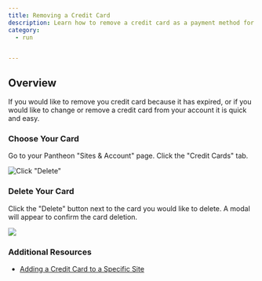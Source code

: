```yaml
---
title: Removing a Credit Card
description: Learn how to remove a credit card as a payment method for your site.
category:
  - run


---
```


## Overview
If you would like to remove you credit card because it has expired, or if you would like to change or remove a credit card from your account it is quick and easy.

### Choose Your Card

Go to your Pantheon "Sites & Account" page. Click the "Credit Cards" tab.

![Click "Delete"](https://pantheon-systems.desk.com/customer/portal/attachments/92337)

### Delete Your Card

Click the "Delete" button next to the card you would like to delete. A modal will appear to confirm the card deletion. 

![](https://pantheon-systems.desk.com/customer/portal/attachments/92342)

### Additional Resources

- [Adding a Credit Card to a Specific Site](/docs/articles/sites/settings/add-a-credit-card-to-a-site#add-a-credit-card-to-a-specific-site)
